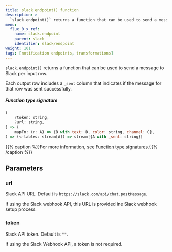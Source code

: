 ```yaml
---
title: slack.endpoint() function
description: >
  `slack.endpoint()` returns a function that can be used to send a message to Slack per input row.
menu:
  flux_0_x_ref:
    name: slack.endpoint
    parent: slack
    identifier: slack/endpoint
weight: 101
tags: [notification endpoints, transformations]
---
```


<!------------------------------------------------------------------------------

IMPORTANT: This page was generated from comments in the Flux source code. Any
edits made directly to this page will be overwritten the next time the
documentation is generated. 

To make updates to this documentation, update the function comments above the
function definition in the Flux source code:

https://github.com/influxdata/flux/blob/master/stdlib/slack/slack.flux#L150-L171

Contributing to Flux: https://github.com/influxdata/flux#contributing
Fluxdoc syntax: https://github.com/influxdata/flux/blob/master/docs/fluxdoc.md

------------------------------------------------------------------------------->

`slack.endpoint()` returns a function that can be used to send a message to Slack per input row.

Each output row includes a `_sent` column that indicates if the message for
that row was sent successfully.

##### Function type signature

```js
(
    ?token: string,
    ?url: string,
) => (
    mapFn: (r: A) => {B with text: D, color: string, channel: C},
) => (<-tables: stream[A]) => stream[{A with _sent: string}]
```

{{% caption %}}For more information, see [Function type signatures](/flux/v0.x/function-type-signatures/).{{% /caption %}}

## Parameters

### url

Slack API URL. Default is  `https://slack.com/api/chat.postMessage`.

If using the Slack webhook API, this URL is provided ine Slack webhook setup process.

### token

Slack API token. Default is `""`.

If using the Slack Webhook API, a token is not required.

